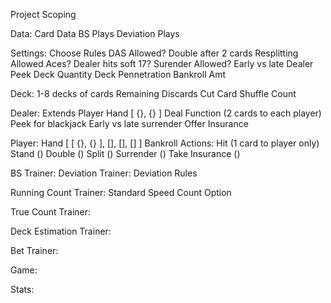 Project Scoping

Data:
    Card Data
    BS Plays
    Deviation Plays

Settings:
    Choose Rules
    DAS Allowed?
    Double after 2 cards
    Resplitting Allowed
        Aces?
    Dealer hits soft 17?
    Surender Allowed?
        Early vs late
    Dealer Peek
    Deck Quantity
    Deck Pennetration
    Bankroll Amt

Deck:
    1-8 decks of cards
    Remaining
    Discards
    Cut Card
    Shuffle
    Count

Dealer: Extends Player
    Hand [ {}, {} ]
    Deal Function (2 cards to each player)
    Peek for blackjack
        Early vs late surrender
    Offer Insurance

Player:
    Hand [ [ {}, {} ], [], [], [] ]
    Bankroll
    Actions:
        Hit (1 card to player only)
        Stand ()
        Double ()
        Split ()
        Surrender ()
        Take Insurance ()


BS Trainer:
    Deviation Trainer:
        Deviation Rules

Running Count Trainer:
    Standard
    Speed Count Option

True Count Trainer:


Deck Estimation Trainer:


Bet Trainer:


Game:


Stats: